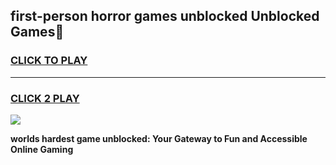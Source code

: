 
## first-person horror games unblocked Unblocked Games👋
<h3>
<a href="https://premium.freeplayer.one?title=first-person_horror_games_unblocked&ref=16F">CLICK TO PLAY</a></h3>
<hr>

<h3>
<a href="https://premium.freeplayer.one?title=first-person_horror_games_unblocked&ref=16F">CLICK 2 PLAY</a>
  
</h3>

<a href="https://premium.freeplayer.one?title=first-person_horror_games_unblocked&ref=16F/"><img src="https://clearcache.store/games.png"></a>


**worlds hardest game unblocked: Your Gateway to Fun and Accessible Online Gaming**
